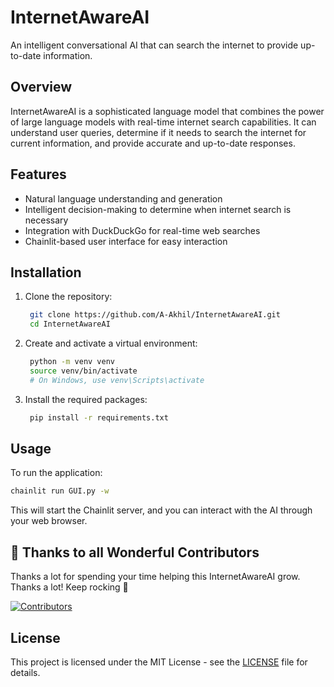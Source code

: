 # InternetAwareAI

An intelligent conversational AI that can search the internet to provide up-to-date information.

## Overview

InternetAwareAI is a sophisticated language model that combines the power of large language models with real-time internet search capabilities. It can understand user queries, determine if it needs to search the internet for current information, and provide accurate and up-to-date responses.

## Features

- Natural language understanding and generation
- Intelligent decision-making to determine when internet search is necessary
- Integration with DuckDuckGo for real-time web searches
- Chainlit-based user interface for easy interaction

## Installation

1. Clone the repository:
   ```bash
    git clone https://github.com/A-Akhil/InternetAwareAI.git
    cd InternetAwareAI
    ```
2. Create and activate a virtual environment:
   ```bash
    python -m venv venv
    source venv/bin/activate  
    # On Windows, use venv\Scripts\activate
    ```

3. Install the required packages:
   ```bash
    pip install -r requirements.txt
    ```

## Usage

To run the application:
```bash
chainlit run GUI.py -w
```

This will start the Chainlit server, and you can interact with the AI through your web browser.


## 💪 Thanks to all Wonderful Contributors

Thanks a lot for spending your time helping this InternetAwareAI grow.
Thanks a lot! Keep rocking 🍻

[![Contributors](https://contrib.rocks/image?repo=A-Akhil/internetAwareAI)](https://github.com/A-Akhil/internetAwareAI/graphs/contributors)


## License

This project is licensed under the MIT License - see the [LICENSE](LICENSE) file for details.